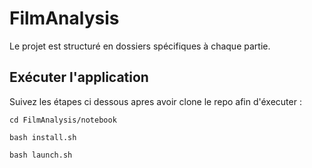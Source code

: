 # FilmAnalysis
Le projet est structuré en dossiers spécifiques à chaque partie. 

## Exécuter l'application 

Suivez les étapes ci dessous apres avoir clone le repo afin d'éxecuter : 

`cd FilmAnalysis/notebook`

`bash install.sh`

`bash launch.sh`
